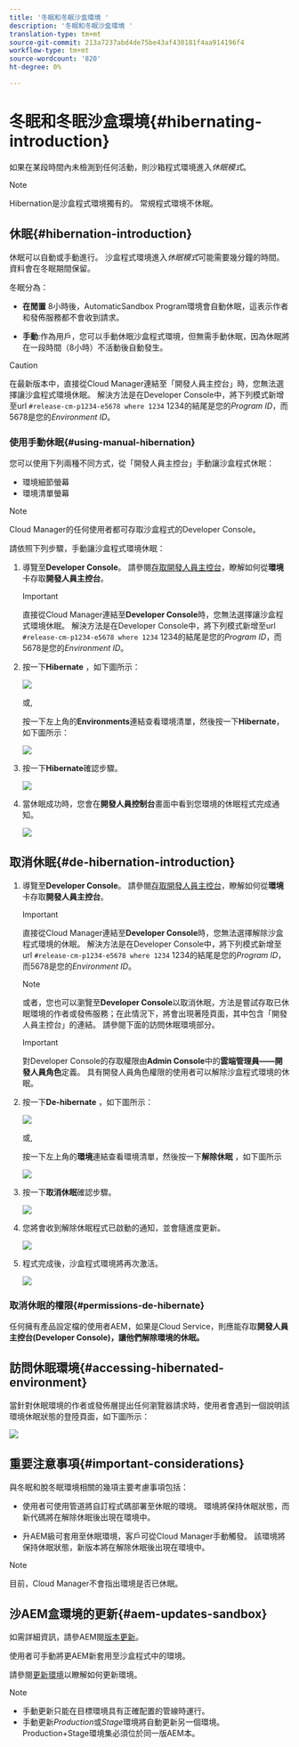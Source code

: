 ```yaml
---
title: '冬眠和冬眠沙盒環境 '
description: '冬眠和冬眠沙盒環境 '
translation-type: tm+mt
source-git-commit: 213a7237abd4de75be43af430181f4aa914196f4
workflow-type: tm+mt
source-wordcount: '820'
ht-degree: 0%

---
```



# 冬眠和冬眠沙盒環境{#hibernating-introduction}

如果在某段時間內未檢測到任何活動，則沙箱程式環境進入&#x200B;*休眠模式*。

>[!NOTE]
>Hibernation是沙盒程式環境獨有的。 常規程式環境不休眠。

## 休眠{#hibernation-introduction}

休眠可以自動或手動進行。 沙盒程式環境進入&#x200B;*休眠模式*&#x200B;可能需要幾分鐘的時間。 資料會在冬眠期間保留。

冬眠分為：

* **在閒置**  8小時後，AutomaticSandbox Program環境會自動休眠，這表示作者和發佈服務都不會收到請求。

* **手動**:作為用戶，您可以手動休眠沙盒程式環境，但無需手動休眠，因為休眠將在一段時間（8小時）不活動後自動發生。

>[!CAUTION]
>在最新版本中，直接從Cloud Manager連結至「開發人員主控台」時，您無法選擇讓沙盒程式環境休眠。 解決方法是在Developer Console中，將下列模式新增至url `#release-cm-p1234-e5678 where 1234` 1234的結尾是您的&#x200B;*Program ID*，而5678是您的&#x200B;*Environment ID*。

### 使用手動休眠{#using-manual-hibernation}

您可以使用下列兩種不同方式，從「開發人員主控台」手動讓沙盒程式休眠：

* 環境細節螢幕
* 環境清單螢幕

>[!NOTE]
>Cloud Manager的任何使用者都可存取沙盒程式的Developer Console。

請依照下列步驟，手動讓沙盒程式環境休眠：

1. 導覽至&#x200B;**Developer Console**。
請參閱[存取開發人員主控台](/help/implementing/cloud-manager/manage-environments.md#accessing-developer-console)，瞭解如何從&#x200B;**環境**&#x200B;卡存取&#x200B;**開發人員主控台**。
   >[!IMPORTANT]
   >直接從Cloud Manager連結至&#x200B;**Developer Console**&#x200B;時，您無法選擇讓沙盒程式環境休眠。 解決方法是在Developer Console中，將下列模式新增至url `#release-cm-p1234-e5678 where 1234` 1234的結尾是您的&#x200B;*Program ID*，而5678是您的&#x200B;*Environment ID*。

1. 按一下&#x200B;**Hibernate** ，如下圖所示：

   ![](assets/hibernate-1.png)

   或,

   按一下左上角的&#x200B;**Environments**&#x200B;連結查看環境清單，然後按一下&#x200B;**Hibernate**，如下圖所示：

   ![](assets/hibernate-1b.png)

1. 按一下&#x200B;**Hibernate**&#x200B;確認步驟。

   ![](assets/hibernate-2.png)

1. 當休眠成功時，您會在&#x200B;**開發人員控制台**&#x200B;畫面中看到您環境的休眠程式完成通知。

   ![](assets/hibernate-4.png)


## 取消休眠{#de-hibernation-introduction}

1. 導覽至&#x200B;**Developer Console**。
請參閱[存取開發人員主控台](/help/implementing/cloud-manager/manage-environments.md#accessing-developer-console)，瞭解如何從&#x200B;**環境**&#x200B;卡存取&#x200B;**開發人員主控台**。

   >[!IMPORTANT]
   >直接從Cloud Manager連結至&#x200B;**Developer Console**&#x200B;時，您無法選擇解除沙盒程式環境的休眠。 解決方法是在Developer Console中，將下列模式新增至url `#release-cm-p1234-e5678 where 1234` 1234的結尾是您的&#x200B;*Program ID*，而5678是您的&#x200B;*Environment ID*。

   >[!NOTE]
   >或者，您也可以瀏覽至&#x200B;**Developer Console**&#x200B;以取消休眠，方法是嘗試存取已休眠環境的作者或發佈服務；在此情況下，將會出現著陸頁面，其中包含「開發人員主控台」的連結。 請參閱下面的訪問休眠環境部分。

   >[!IMPORTANT]
   >對Developer Console的存取權限由&#x200B;**Admin Console**&#x200B;中的&#x200B;**雲端管理員——開發人員角色**&#x200B;定義。 具有開發人員角色權限的使用者可以解除沙盒程式環境的休眠。

1. 按一下&#x200B;**De-hibernate** ，如下圖所示：

   ![](assets/de-hibernation-img1.png)

   或,

   按一下左上角的&#x200B;**環境**&#x200B;連結查看環境清單，然後按一下&#x200B;**解除休眠** ，如下圖所示

   ![](assets/de-hibernate-1b.png)


1. 按一下&#x200B;**取消休眠**&#x200B;確認步驟。

   ![](assets/de-hibernation-img2.png)

1. 您將會收到解除休眠程式已啟動的通知，並會隨進度更新。

   ![](assets/de-hibernation-img3.png)

1. 程式完成後，沙盒程式環境將再次激活。

   ![](assets/de-hibernation-img4.png)

### 取消休眠的權限{#permissions-de-hibernate}

任何擁有產品設定檔的使用者AEM，如果是Cloud Service，則應能存取&#x200B;**開發人員主控台(Developer Console)，讓他們解除環境的休眠。**

## 訪問休眠環境{#accessing-hibernated-environment}

當針對休眠環境的作者或發佈層提出任何瀏覽器請求時，使用者會遇到一個說明該環境休眠狀態的登陸頁面，如下圖所示：

![](assets/de-hibernation-img5.png)

## 重要注意事項{#important-considerations}

與冬眠和脫冬眠環境相關的幾項主要考慮事項包括：

* 使用者可使用管道將自訂程式碼部署至休眠的環境。 環境將保持休眠狀態，而新代碼將在解除休眠後出現在環境中。

* 升AEM級可套用至休眠環境，客戶可從Cloud Manager手動觸發。 該環境將保持休眠狀態，新版本將在解除休眠後出現在環境中。

>[!NOTE]
>目前，Cloud Manager不會指出環境是否已休眠。

## 沙AEM盒環境的更新{#aem-updates-sandbox}

如需詳細資訊，請參AEM閱[版本更新](/help/implementing/deploying/aem-version-updates.md)。

使用者可手動將更AEM新套用至沙盒程式中的環境。

請參閱[更新環境](/help/implementing/cloud-manager/manage-environments.md#updating-dev-environment)以瞭解如何更新環境。

>[!NOTE]
>* 手動更新只能在目標環境具有正確配置的管線時運行。
>* 手動更新&#x200B;*Production*&#x200B;或&#x200B;*Stage*&#x200B;環境將自動更新另一個環境。 Production+Stage環境集必須位於同一版AEM本。






